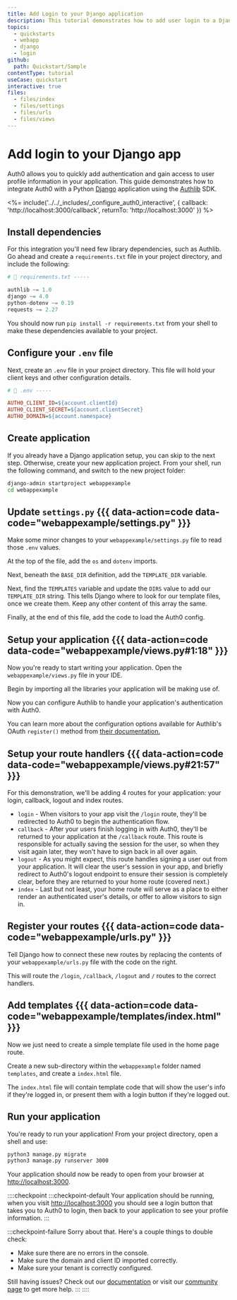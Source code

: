 ```yaml
---
title: Add Login to your Django application
description: This tutorial demonstrates how to add user login to a Django application.
topics:
  - quickstarts
  - webapp
  - django
  - login
github:
  path: Quickstart/Sample
contentType: tutorial
useCase: quickstart
interactive: true
files:
  - files/index
  - files/settings
  - files/urls
  - files/views
---
```


<!-- markdownlint-disable MD025 MD034 -->

# Add login to your Django app

Auth0 allows you to quickly add authentication and gain access to user profile information in your application. This guide demonstrates how to integrate Auth0 with a Python [Django](https://www.djangoproject.com/) application using the [Authlib](https://authlib.org/) SDK.

<%= include('../../_includes/_configure_auth0_interactive', {
callback: 'http://localhost:3000/callback',
returnTo: 'http://localhost:3000'
}) %>

## Install dependencies

For this integration you'll need few library dependencies, such as Authlib. Go ahead and create a `requirements.txt` file in your project directory, and include the following:

```python
# 📁 requirements.txt -----

authlib ~= 1.0
django ~= 4.0
python-dotenv ~= 0.19
requests ~= 2.27
```

You should now run `pip install -r requirements.txt` from your shell to make these dependencies available to your project.

## Configure your `.env` file

Next, create an `.env` file in your project directory. This file will hold your client keys and other configuration details.

```ini
# 📁 .env -----

AUTH0_CLIENT_ID=${account.clientId}
AUTH0_CLIENT_SECRET=${account.clientSecret}
AUTH0_DOMAIN=${account.namespace}
```

## Create application

If you already have a Django application setup, you can skip to the next step. Otherwise, create your new application project. From your shell, run the following command, and switch to the new project folder:

```sh
django-admin startproject webappexample
cd webappexample
```

## Update `settings.py` {{{ data-action=code data-code="webappexample/settings.py" }}}

Make some minor changes to your `webappexample/settings.py` file to read those `.env` values.

At the top of the file, add the `os` and `dotenv` imports.

Next, beneath the `BASE_DIR` definition, add the `TEMPLATE_DIR` variable.

Next, find the `TEMPLATES` variable and update the `DIRS` value to add our `TEMPLATE_DIR` string. This tells Django where to look for our template files, once we create them. Keep any other content of this array the same.

Finally, at the end of this file, add the code to load the Auth0 config.

## Setup your application {{{ data-action=code data-code="webappexample/views.py#1:18" }}}

Now you're ready to start writing your application. Open the `webappexample/views.py` file in your IDE.

Begin by importing all the libraries your application will be making use of.

Now you can configure Authlib to handle your application's authentication with Auth0.

You can learn more about the configuration options available for Authlib's OAuth `register()` method from [their documentation.](https://docs.authlib.org/en/latest/client/frameworks.html#using-oauth-2-0-to-log-in)

## Setup your route handlers {{{ data-action=code data-code="webappexample/views.py#21:57" }}}

For this demonstration, we'll be adding 4 routes for your application: your login, callback, logout and index routes.

- `login` - When visitors to your app visit the `/login` route, they'll be redirected to Auth0 to begin the authentication flow.
- `callback` - After your users finish logging in with Auth0, they'll be returned to your application at the `/callback` route. This route is responsible for actually saving the session for the user, so when they visit again later, they won't have to sign back in all over again.
- `logout` - As you might expect, this route handles signing a user out from your application. It will clear the user's session in your app, and briefly redirect to Auth0's logout endpoint to ensure their session is completely clear, before they are returned to your home route (covered next.)
- `index` - Last but not least, your home route will serve as a place to either render an authenticated user's details, or offer to allow visitors to sign in.

## Register your routes {{{ data-action=code data-code="webappexample/urls.py" }}}
 
Tell Django how to connect these new routes by replacing the contents of your `webappexample/urls.py` file with the code on the right.

This will route the `/login`, `/callback`, `/logout` and `/` routes to the correct handlers.

## Add templates {{{ data-action=code data-code="webappexample/templates/index.html" }}}

Now we just need to create a simple template file used in the home page route.

Create a new sub-directory within the `webappexample` folder named `templates`, and create a `index.html` file.

The `index.html` file will contain template code that will show the user's info if they're logged in, or present them with a login button if they're logged out. 

## Run your application

You're ready to run your application! From your project directory, open a shell and use:

```sh
python3 manage.py migrate
python3 manage.py runserver 3000
```

Your application should now be ready to open from your browser at [http://localhost:3000](http://localhost:3000).

::::checkpoint
:::checkpoint-default
Your application should be running, when you visit [http://localhost:3000](http://localhost:3000) you should see a login button that takes you to Auth0 to login, then back to your application to see your profile information.
:::

:::checkpoint-failure
Sorry about that. Here's a couple things to double check:
* Make sure there are no errors in the console.
* Make sure the domain and client ID imported correctly.
* Make sure your tenant is correctly configured.

Still having issues? Check out our [documentation](https://auth0.com/docs) or visit our [community page](https://community.auth0.com) to get more help.
:::
::::
